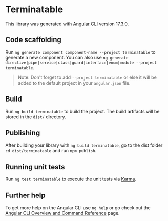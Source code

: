 # Terminatable

This library was generated with [Angular CLI](https://github.com/angular/angular-cli) version 17.3.0.

## Code scaffolding

Run `ng generate component component-name --project terminatable` to generate a new component. You can also use `ng generate directive|pipe|service|class|guard|interface|enum|module --project terminatable`.
> Note: Don't forget to add `--project terminatable` or else it will be added to the default project in your `angular.json` file. 

## Build

Run `ng build terminatable` to build the project. The build artifacts will be stored in the `dist/` directory.

## Publishing

After building your library with `ng build terminatable`, go to the dist folder `cd dist/terminatable` and run `npm publish`.

## Running unit tests

Run `ng test terminatable` to execute the unit tests via [Karma](https://karma-runner.github.io).

## Further help

To get more help on the Angular CLI use `ng help` or go check out the [Angular CLI Overview and Command Reference](https://angular.io/cli) page.
